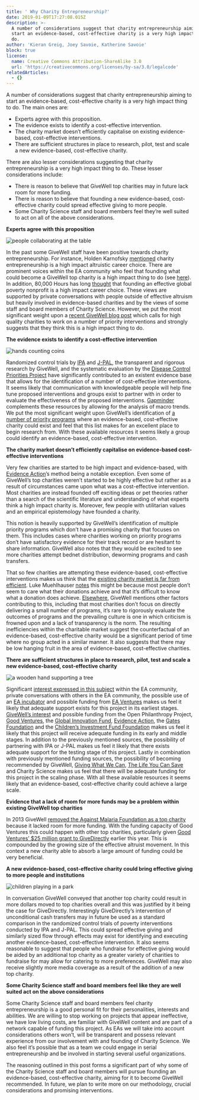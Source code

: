 ```yaml
---
title: ' Why Charity Entrepreneurship?'
date: 2019-01-09T17:27:08.015Z
description: >-
  A number of considerations suggest that charity entrepreneurship aiming to
  start an evidence-based, cost-effective charity is a very high impact thing to
  do.
author: 'Kieran Greig, Joey Savoie, Katherine Savoie'
block: true
license:
  name: Creative Commons Attribution-ShareAlike 3.0
  url: 'https://creativecommons.org/licenses/by-sa/3.0/legalcode'
relatedArticles:
  - {}
---
```

A number of considerations suggest that charity entrepreneurship aiming to start an evidence-based, cost-effective charity is a very high impact thing to do. The main ones are:

* Experts agree with this proposition.
* The evidence exists to identify a cost-effective intervention.
* The charity market doesn’t efficiently capitalise on existing evidence-based, cost-effective interventions.
* There are sufficient structures in place to research, pilot, test and scale a new evidence-based, cost-effective charity.

There are also lesser considerations suggesting that charity entrepreneurship is a very high impact thing to do. These lesser considerations include:

* There is reason to believe that GiveWell top charities may in future lack room for more funding.
* There is reason to believe that founding a new evidence-based, cost-effective charity could spread effective giving to more people.
* Some Charity Science staff and board members feel they’re well suited to act on all of the above considerations.

**​Experts agree with this proposition**

![people collaborating at the table](/img/job-opportunity-2_orig.png)

In the past some GiveWell staff have been positive towards charity entrepreneurship. For instance, Holden Karnofsky [mentioned](https://www.givewell.org/altruistic-career-choice) charity entrepreneurship is a high impact altruistic career choice. There are prominent voices within the EA community who feel that founding what could become a GiveWell top charity is a high impact thing to do (see [here](https://forum.effectivealtruism.org/posts/Dd3XF4tw8FE482XrS/request-for-feedback-researching-global-poverty)). In addition, 80,000 Hours has long [thought](https://80000hours.org/career-reviews/founding-effective-global-poverty-non-profits/) that founding an effective global poverty nonprofit is a high impact career choice. These views are supported by private conversations with people outside of effective altruism but heavily involved in evidence-based charities and by the views of some staff and board members of Charity Science. However, we put the most significant weight upon a [recent GiveWell blog post](https://blog.givewell.org/2015/10/15/charities-wed-like-to-see/) which calls for high quality charities to work on a number of priority interventions and strongly suggests that they think this is a high impact thing to do.   ​

**The evidence exists to identify a cost-effective intervention**

![hands counting coins](/img/job-opportunity-3_orig.png)

Randomized control trials by [IPA](https://www.poverty-action.org/) and [J-PAL](https://www.povertyactionlab.org/), the transparent and rigorous research by GiveWell, and the systematic evaluation by the [Disease Control Priorities Project](https://en.wikipedia.org/wiki/Disease_Control_Priorities_Project) have significantly contributed to an existent evidence base that allows for the identification of a number of cost-effective interventions. It seems likely that communication with knowledgeable people will help fine tune proposed interventions and groups exist to partner with in order to evaluate the effectiveness of the proposed interventions. [Gapminder](https://www.gapminder.org/) complements these resources by allowing for the analysis of macro trends. We put the most significant weight upon GiveWell’s identification of [a number of priority programs](https://www.givewell.org/research/intervention-reports) where an evidence-based, cost-effective charity could exist and feel that this list makes for an excellent place to begin research from. With these available resources it seems likely a group could identify an evidence-based, cost-effective intervention.  ​

**The charity market doesn’t efficiently capitalise on evidence-based cost-effective interventions**

Very few charities are started to be high impact and evidence-based, with [Evidence Action](https://www.evidenceaction.org/)’s method being a notable exception. Even some of GiveWell’s top charities weren’t started to be highly effective but rather as a result of circumstances came upon what was a cost-effective intervention. Most charities are instead founded off exciting ideas or pet theories rather than a search of the scientific literature and understanding of what experts think a high impact charity is. Moreover, few people with utilitarian values and an empirical epistemology have founded a charity.

This notion is heavily supported by GiveWell’s identification of multiple priority programs which don’t have a promising charity that focuses on them. This includes cases where charities working on priority programs don’t have satisfactory evidence for their track record or are hesitant to share information. GiveWell also notes that they would be excited to see more charities attempt bednet distribution, deworming programs and cash transfers.

That so few charities are attempting these evidence-based, cost-effective interventions makes us think that the [existing charity market is far from efficient](https://blog.givewell.org/2013/05/02/broad-market-efficiency/). Luke Muehlhauser [notes](https://www.lesswrong.com/posts/JBKrSNEejyE7nYmqq/how-efficient-is-the-charitable-market) this might be because most people don’t seem to care what their donations achieve and that it’s difficult to know what a donation does achieve. [Elsewhere](https://blog.givewell.org/2013/12/10/obstacles-to-giving-as-consumption/), GiveWell mentions other factors contributing to this, including that most charities don’t focus on directly delivering a small number of programs, it’s rare to rigorously evaluate the outcomes of programs and the prevailing culture is one in which criticism is frowned upon and a lack of transparency is the norm. The resulting inefficiencies within the charitable market suggest the counterfactual of an evidence-based, cost-effective charity would be a significant period of time where no group acted in a similar manner. It also suggests that there may be low hanging fruit in the area of evidence-based, cost-effective charities.

**There are sufficient structures in place to research, pilot, test and scale a new evidence-based, cost-effective charity**

![a wooden hand supporting a tree](/img/job-opportunity-4_orig.png)

Significant [interest expressed in this subject](https://forum.effectivealtruism.org/posts/Dd3XF4tw8FE482XrS/request-for-feedback-researching-global-poverty) within the EA community, private conversations with others in the EA community, the possible use of an [EA incubator](http://eagrow.herokuapp.com/) and possible funding from [EA Ventures](https://forum.effectivealtruism.org/posts/eQpAPSbfejeud8fkj/ea-ventures-request-for-projects-update) makes us feel it likely that adequate support exists for this project in its earliest stages. [GiveWell’s interest](https://blog.givewell.org/2015/03/05/2015-plan-for-givewells-traditional-top-charities-work/#experimentalwork) and possible funding from the Open Philanthropy Project, [Good Ventures](http://www.goodventures.org/), the [Global Innovation Fund](http://www.charityscience.com/blog/the-only-gif-that-improves-the-world), [Evidence Action](https://www.evidenceaction.org/#about), the [Gates Foundation](https://www.gatesfoundation.org/) and the [Children’s Investment Fund Foundation](https://ciff.org/) makes us feel it likely that this project will receive adequate funding in its early and middle stages. In addition to the previously mentioned sources, the possibility of partnering with IPA or J-PAL makes us feel it likely that there exists adequate support for the testing stage of this project. Lastly in combination with previously mentioned funding sources, the possibility of becoming recommended by GiveWell, [Giving What We Can](https://www.givingwhatwecan.org/), [The Life You Can Save](https://www.thelifeyoucansave.org/) and Charity Science makes us feel that there will be adequate funding for this project in the scaling phase. With all these available resources it seems likely that an evidence-based, cost-effective charity could achieve a large scale.

**Evidence that a lack of room for more funds may be a problem within existing GiveWell top charities**

In 2013 GiveWell [removed the Against Malaria Foundation as a top charity](https://blog.givewell.org/2013/11/26/change-in-against-malaria-foundation-recommendation-status-room-for-more-funding-related/) because it lacked room for more funding. With the funding capacity of Good Ventures this could happen with other top charities, particularly given [Good Ventures’ $25 million grant to GiveDirectly](https://blog.givewell.org/2015/08/03/good-ventures-25-million-grant-to-givedirectly/) earlier this year. This is compounded by the growing size of the effective altruist movement. In this context a new charity able to absorb a large amount of funding could be very beneficial.

**A new evidence-based, cost-effective charity could bring effective giving to more people and institutions**

![children playing in a park](/img/job-opportunity-9_orig.png)

In conversation GiveWell conveyed that another top charity could result in more dollars moved to top charities overall and this was justified by it being the case for GiveDirectly. Interestingly GiveDirectly’s intervention of unconditional cash transfers may in future be used as a standard comparison in the randomized control trials of poverty interventions conducted by IPA and J-PAL. This could spread effective giving and similarly sized flow through effects may exist for identifying and executing another evidence-based, cost-effective intervention. It also seems reasonable to suggest that people who fundraise for effective giving would be aided by an additional top charity as a greater variety of charities to fundraise for may allow for catering to more preferences. GiveWell may also receive slightly more media coverage as a result of the addition of a new top charity.

**Some Charity Science staff and board members feel like they are well suited act on the above considerations**

Some Charity Science staff and board members feel charity entrepreneurship is a good personal fit for their personalities, interests and abilities. We are willing to stop working on projects that appear ineffective, we have low living costs, are familiar with GiveWell content and are part of a network capable of funding this project. As EAs we will take into account considerations others won’t, will be transparent and possess relevant experience from our involvement with and founding of Charity Science. We also feel it’s possible that as a team we could engage in serial entrepreneurship and be involved in starting several useful organizations.

​The reasoning outlined in this post forms a significant part of why some of the Charity Science staff and board members will pursue founding an evidence-based, cost-effective charity, aiming for it to become GiveWell recommended. In future, we plan to write more on our methodology, crucial considerations and promising interventions.
